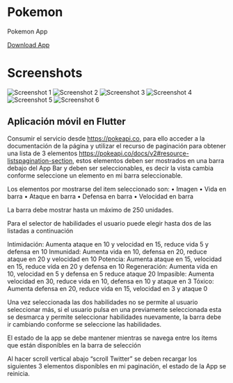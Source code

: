 # Pokemon

Pokemon App

[Download App](./github/pokemon.apk)

# Screenshots

![Screenshot 1](./github/1.png)
![Screenshot 2](./github/2.png)
![Screenshot 3](./github/3.png)
![Screenshot 4](./github/4.png)
![Screenshot 5](./github/5.png)
![Screenshot 6](./github/6.png)

## Aplicación móvil en Flutter

Consumir el servicio desde https://pokeapi.co, para ello acceder a la documentación de la
página y utilizar el recurso de paginación para obtener una lista de 3 elementos
https://pokeapi.co/docs/v2#resource-listspagination-section, estos elementos deben ser
mostrados en una barra debajo del App Bar y deben ser seleccionables, es decir la vista
cambia conforme seleccione un elemento en mi barra seleccionable.

Los elementos por mostrarse del item seleccionado son:
• Imagen
• Vida en barra
• Ataque en barra
• Defensa en barra
• Velocidad en barra

La barra debe mostrar hasta un máximo de 250 unidades.

Para el selector de habilidades el usuario puede elegir hasta dos de las listadas a
continuación

Intimidación: Aumenta ataque en 10 y velocidad en 15, reduce vida 5 y defensa en 10
Inmunidad: Aumenta vida en 10, defensa en 20, reduce ataque en 20 y velocidad en 10
Potencia: Aumenta ataque en 15, velocidad en 15, reduce vida en 20 y defensa en 10
Regeneración: Aumenta vida en 10, velocidad en 5 y defensa en 5 reduce ataque 20
Impasible: Aumenta velocidad en 30, reduce vida en 10, defensa en 10 y ataque en 3
Tóxico: Aumenta defensa en 20, reduce vida en 15, velocidad en 3 y ataque 0

Una vez seleccionada las dos habilidades no se permite al usuario seleccionar más, si el
usuario pulsa en una previamente seleccionada esta se desmarca y permite seleccionar
habilidades nuevamente, la barra debe ir cambiando conforme se seleccione las
habilidades.

El estado de la app se debe mantener mientras se navega entre los ítems que están
disponibles en la barra de selección

Al hacer scroll vertical abajo “scroll Twitter” se deben recargar los siguientes 3 elementos
disponibles en mi paginación, el estado de la App se reinicia.
